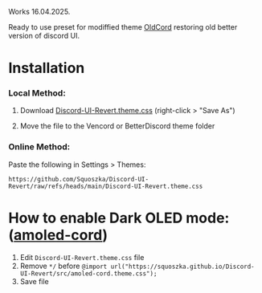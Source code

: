 Works 16.04.2025.

Ready to use preset for modiffied theme [OldCord](https://github.com/milbits/oldcord) restoring old better version of discord UI.

# Installation

### Local Method:

1. Download [Discord-UI-Revert.theme.css](https://github.com/Squoszka/Discord-UI-Revert/raw/refs/heads/main/Discord-UI-Revert.theme.css) (right-click > "Save As")

2. Move the file to the Vencord or BetterDiscord theme folder

### Online Method:
Paste the following in Settings > Themes:

```https://github.com/Squoszka/Discord-UI-Revert/raw/refs/heads/main/Discord-UI-Revert.theme.css```

# How to enable Dark OLED mode: ([amoled-cord](https://github.com/LuckFire/amoled-cord))
1. Edit ```Discord-UI-Revert.theme.css``` file
2. Remove ```*/``` before ```@import url("https://squoszka.github.io/Discord-UI-Revert/src/amoled-cord.theme.css");```
3. Save file
